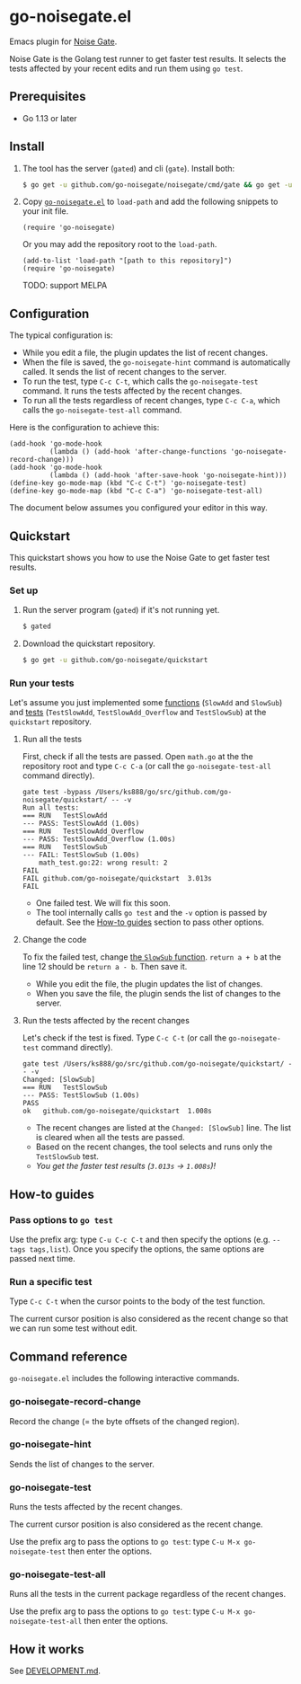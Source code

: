 # go-noisegate.el

Emacs plugin for [Noise Gate](https://github.com/go-noisegate/noisegate).

Noise Gate is the Golang test runner to get faster test results. It selects the tests affected by your recent edits and run them using `go test`.

## Prerequisites

* Go 1.13 or later

## Install

1. The tool has the server (`gated`) and cli (`gate`). Install both:

   ```sh
   $ go get -u github.com/go-noisegate/noisegate/cmd/gate && go get -u github.com/go-noisegate/noisegate/cmd/gated
   ```

2. Copy [`go-noisegate.el`](https://raw.githubusercontent.com/go-noisegate/go-noisegate.el/master/go-noisegate.el) to `load-path` and add the following snippets to your init file.

   ```
   (require 'go-noisegate)
   ```

   Or you may add the repository root to the `load-path`.

   ```
   (add-to-list 'load-path "[path to this repository]")
   (require 'go-noisegate)
   ```

   TODO: support MELPA

## Configuration

The typical configuration is:
* While you edit a file, the plugin updates the list of recent changes.
* When the file is saved, the `go-noisegate-hint` command is automatically called. It sends the list of recent changes to the server.
* To run the test, type `C-c C-t`, which calls the `go-noisegate-test` command. It runs the tests affected by the recent changes.
* To run all the tests regardless of recent changes, type `C-c C-a`, which calls the `go-noisegate-test-all` command.


Here is the configuration to achieve this:

```
(add-hook 'go-mode-hook
          (lambda () (add-hook 'after-change-functions 'go-noisegate-record-change)))
(add-hook 'go-mode-hook
          (lambda () (add-hook 'after-save-hook 'go-noisegate-hint)))
(define-key go-mode-map (kbd "C-c C-t") 'go-noisegate-test)
(define-key go-mode-map (kbd "C-c C-a") 'go-noisegate-test-all)
```

The document below assumes you configured your editor in this way.

## Quickstart

This quickstart shows you how to use the Noise Gate to get faster test results.

### Set up

1. Run the server program (`gated`) if it's not running yet.

   ```sh
   $ gated
   ```

2. Download the quickstart repository.

   ```sh
   $ go get -u github.com/go-noisegate/quickstart
   ```

### Run your tests

Let's assume you just implemented some [functions](https://github.com/go-noisegate/quickstart/blob/master/math.go) (`SlowAdd` and `SlowSub`) and [tests](https://github.com/go-noisegate/quickstart/blob/master/math_test.go) (`TestSlowAdd`, `TestSlowAdd_Overflow` and `TestSlowSub`) at the `quickstart` repository.

1. Run all the tests

   First, check if all the tests are passed. Open `math.go` at the the repository root and type `C-c C-a` (or call the `go-noisegate-test-all` command directly).

   ```
   gate test -bypass /Users/ks888/go/src/github.com/go-noisegate/quickstart/ -- -v 
   Run all tests:
   === RUN   TestSlowAdd
   --- PASS: TestSlowAdd (1.00s)
   === RUN   TestSlowAdd_Overflow
   --- PASS: TestSlowAdd_Overflow (1.00s)
   === RUN   TestSlowSub
   --- FAIL: TestSlowSub (1.00s)
       math_test.go:22: wrong result: 2
   FAIL
   FAIL	github.com/go-noisegate/quickstart	3.013s
   FAIL
   ```

   * One failed test. We will fix this soon.
   * The tool internally calls `go test` and the `-v` option is passed by default. See the [How-to guides](#how-to-guides) section to pass other options.

2. Change the code

   To fix the failed test, change [the `SlowSub` function](https://github.com/go-noisegate/quickstart/blob/master/math.go#L12). `return a + b` at the line 12 should be `return a - b`. Then save it.

   * While you edit the file, the plugin updates the list of changes.
   * When you save the file, the plugin sends the list of changes to the server.

3. Run the tests affected by the recent changes

   Let's check if the test is fixed. Type `C-c C-t` (or call the `go-noisegate-test` command directly).

   ```
   gate test /Users/ks888/go/src/github.com/go-noisegate/quickstart/ -- -v 
   Changed: [SlowSub]
   === RUN   TestSlowSub
   --- PASS: TestSlowSub (1.00s)
   PASS
   ok  	github.com/go-noisegate/quickstart	1.008s
   ```

   * The recent changes are listed at the `Changed: [SlowSub]` line. The list is cleared when all the tests are passed.
   * Based on the recent changes, the tool selects and runs only the `TestSlowSub` test.
   * *You get the faster test results (`3.013s` -> `1.008s`)!*

## How-to guides

### Pass options to `go test`

Use the prefix arg: type `C-u C-c C-t` and then specify the options (e.g. `--tags tags,list`). Once you specify the options, the same options are passed next time.

### Run a specific test

Type `C-c C-t` when the cursor points to the body of the test function.

The current cursor position is also considered as the recent change so that we can run some test without edit.

## Command reference

`go-noisegate.el` includes the following interactive commands.

### go-noisegate-record-change

Record the change (= the byte offsets of the changed region).

### go-noisegate-hint

Sends the list of changes to the server.

### go-noisegate-test

Runs the tests affected by the recent changes.

The current cursor position is also considered as the recent change.

Use the prefix arg to pass the options to `go test`: type `C-u M-x go-noisegate-test` then enter the options.

### go-noisegate-test-all

Runs all the tests in the current package regardless of the recent changes.

Use the prefix arg to pass the options to `go test`: type `C-u M-x go-noisegate-test-all` then enter the options.

## How it works

See [DEVELOPMENT.md](https://github.com/go-noisegate/noisegate/blob/master/DEVELOPMENT.md).
